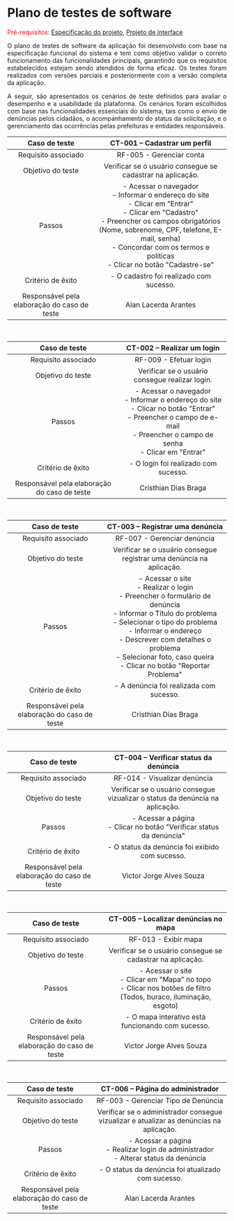 # Plano de testes de software
<span style="color:red">Pré-requisitos: <a href="02-Especificacao.md"> Especificação do projeto</a></span>, <a href="04-Projeto-interface.md"> Projeto de interface</a>

<p align="justify">O plano de testes de software da aplicação foi desenvolvido com base na especificação funcional do sistema e tem como objetivo validar o correto funcionamento das funcionalidades principais, garantindo que os requisitos estabelecidos estejam sendo atendidos de forma eficaz. Os testes foram realizados com versões parciais e posteriormente com a versão completa da aplicação.</p>

<p align="justify">A seguir, são apresentados os cenários de teste definidos para avaliar o desempenho e a usabilidade da plataforma. Os cenários foram escolhidos com base nas funcionalidades essenciais do sistema, tais como o envio de denúncias pelos cidadãos, o acompanhamento do status da solicitação, e o gerenciamento das ocorrências pelas prefeituras e entidades responsáveis.</p>

| **Caso de teste**  | **CT-001 – Cadastrar um perfil**  |
|:---: |:---: |
| Requisito associado | RF-005 - Gerenciar conta |
| Objetivo do teste | Verificar se o usuário consegue se cadastrar na aplicação. |
| Passos | - Acessar o navegador <br> - Informar o endereço do site <br> - Clicar em "Entrar" <br> - Clicar em "Cadastro" <br> - Preencher os campos obrigatórios (Nome, sobrenome, CPF, telefone, E-mail, senha) <br> - Concordar com os termos e políticas <br> - Clicar no botão "Cadastre-se"|
| Critério de êxito | - O cadastro foi realizado com sucesso. |
| Responsável pela elaboração do caso de teste | Alan Lacerda Arantes |

<br>

| **Caso de teste**  | **CT-002 – Realizar um login**  |
|:---: |:---: |
| Requisito associado | RF-009 - Efetuar login |
| Objetivo do teste | Verificar se o usuário consegue realizar login. |
| Passos | - Acessar o navegador <br> - Informar o endereço do site <br> - Clicar no botão "Entrar" <br> - Preencher o campo de e-mail <br> - Preencher o campo de senha <br> - Clicar em "Entrar" |
| Critério de êxito | - O login foi realizado com sucesso. |
| Responsável pela elaboração do caso de teste | Cristhian Dias Braga |

<br>

| **Caso de teste**  | **CT-003 – Registrar uma denúncia**  |
|:---: |:---: |
| Requisito associado | RF-007 - Gerenciar denúncia |
| Objetivo do teste | Verificar se o usuário consegue registrar uma denúncia na aplicação. |
| Passos | - Acessar o site <br> - Realizar o login <br> - Preencher o formulário de denúncia<br> - Informar o Título do problema <br> - Selecionar o tipo do problema <br> - Informar o endereço <br> - Descrever com detalhes o problema <br> - Selecionar foto, caso queira <br> - Clicar no botão "Reportar Problema"|
| Critério de êxito | - A denúncia foi realizada com sucesso. |
| Responsável pela elaboração do caso de teste | Cristhian Dias Braga |

<br>

| **Caso de teste**  | **CT-004 – Verificar status da denúncia**  |
|:---: |:---: |
| Requisito associado | RF-014 - Visualizar denúncia |
| Objetivo do teste | Verificar se o usuário consegue vizualizar o status da denúncia na aplicação. |
| Passos | - Acessar a página <br> - Clicar no botão "Verificar status da denúncia"|
| Critério de êxito | - O status da denúncia foi exibido com sucesso. |
| Responsável pela elaboração do caso de teste | Victor Jorge Alves Souza |

<br>

| **Caso de teste**  | **CT-005 – Localizar denúncias no mapa**  |
|:---: |:---: |
| Requisito associado | RF-013 - Exibir mapa |
| Objetivo do teste | Verificar se o usuário consegue se cadastrar na aplicação. |
| Passos | - Acessar o site <br> - Clicar em "Mapa" no topo <br> - Clicar nos botões de filtro (Todos, buraco, iluminação, esgoto) |
| Critério de êxito | - O mapa interativo está funcionando com sucesso. |
| Responsável pela elaboração do caso de teste | Victor Jorge Alves Souza |

<br>

| **Caso de teste**  | **CT-006 – Página do administrador**  |
|:---: |:---: |
| Requisito associado | RF-003 - Gerenciar Tipo de Denúncia |
| Objetivo do teste | Verificar se o administrador consegue vizualizar e atualizar as denúncias na aplicação. |
| Passos | - Acessar a página <br> - Realizar login de administrador <br> - Alterar status da denúncia|
| Critério de êxito | - O status da denúncia foi atualizado com sucesso. |
| Responsável pela elaboração do caso de teste | Alan Lacerda Arantes |
